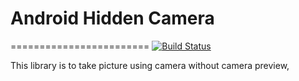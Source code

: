 # Android Hidden Camera
========================
[![Build Status](https://travis-ci.org/kevalpatel2106/android-hidden-camera.svg?branch=master)](https://travis-ci.org/kevalpatel2106/android-hidden-camera)

This library is to take picture using camera without camera preview,
